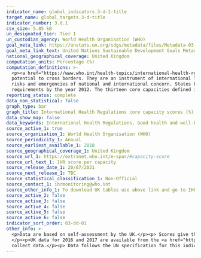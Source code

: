 ```yaml
---
indicator_name: global_indicators.3-d-1-title
target_name: global_targets.3-d-title
indicator_number: 3.d.1
csv_size: 5.85 kB
un_designated_tier: Tier I
un_custodian_agency: World Health Organisation (WHO)
goal_meta_link: https://unstats.un.org/sdgs/metadata/files/Metadata-03-0D-01.pdf
goal_meta_link_text: United Nations Sustainable Development Goals Metadata (PDF 58.0 KB)
national_geographical_coverage: United Kingdom
computation_units: Percentage (%)
computation_definitions: >-
  <p><a href="https://www.who.int/health-topics/international-health-regulations">International Health Regulations (IHR)</a> - The IHR provide an overarching legal framework that defines countries’ rights and obligations in handling  public health events and emergencies that have the
  potential to cross borders. They are an instrument of international law that is legally-binding on 196 countries, including the 194 WHO Member States. </p><p>Core capacities - The public health capacities required to detect, assess, notify and report events, and respond to public health
  risks and emergencies of national and international concern. States Parties are required to have these in place throughout their territories pursuant to Articles 5 and 12, and Annex 1A of the <a href="http://apps.who.int/iris/bitstream/10665/43883/1/9789241580410_eng.pdf"> IHR (2005)</a>
  requirements by the year 2012. The thirteen core capacities defined in this document are shown under the IHR core capacity dropdown.</p>
reporting_status: complete
data_non_statistical: false
graph_type: bar
graph_title: International Health Regulations core capacity scores (%) 
data_show_map: false
data_keywords: International Health Regulations, Good health and well-being, IHR core capacities
source_active_1: true
source_organisation_1: World Health Organisation (WHO)
source_periodicity_1: Annual
source_earliest_available_1: 2018
source_geographical_coverage_1: United Kingdom
source_url_1: https://extranet.who.int/e-spar/#capacity-score
source_url_text_1: IHR score per capacity
source_release_date_1: 20/07/2021
source_next_release_1: TBC
source_statistical_classification_1: Non-Official
source_contact_1: ihrmonitoring@who.int
source_other_info_1: To download UK tables use above link and go to IHR Score per Capacity, select "Euro" and "United Kingdom of Great Britain and Northern Ireland" and year. Then press "All scores details."
source_active_2: false
source_active_3: false
source_active_4: false
source_active_5: false
source_active_6: false
indicator_sort_order: 03-dd-01
other_info: >-
  <p>Data are based on self-assessment by the UK.</p><p> Scores give the percentage of attributes that have been attained for each core capacity using a standard WHO instrument (questionnaire).</p><p> The headline figure for the UK is expressed as an average of all 13 core capacities.
  </p><p>UK data for 2016 and 2017 are available from the <a href="https://apps.who.int/gho/data/view.sdg.3-d-data-ctry?lang=en"> World Health Organisation</a> but are not included here as they are not directly comparable with more recent data due to a change in the questionnaire used to
  collect data.</p><p> Data follows the UN specification for this indicator. This indicator has been identified in collaboration with topic experts.
---
```


